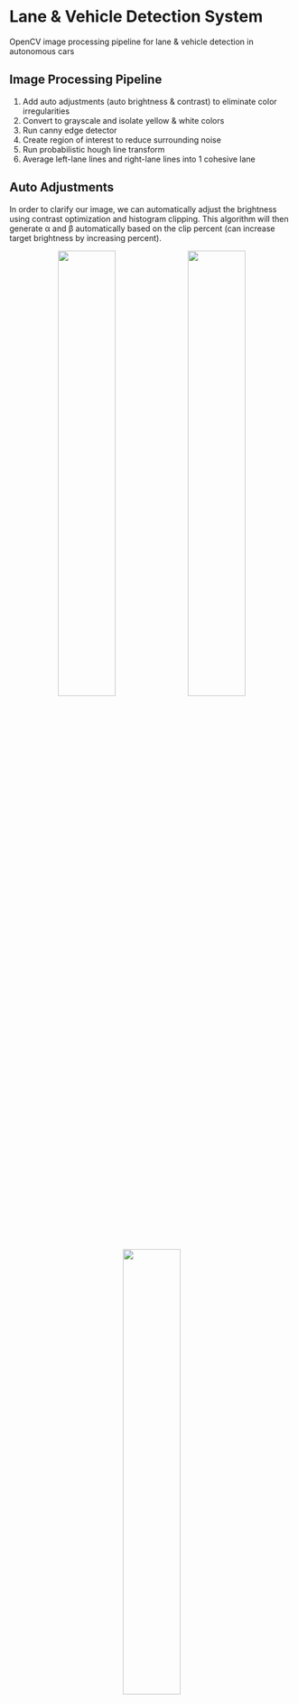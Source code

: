 # Lane & Vehicle Detection System

OpenCV image processing pipeline for lane & vehicle detection in autonomous cars

## Image Processing Pipeline

1) Add auto adjustments (auto brightness & contrast) to eliminate color irregularities
2) Convert to grayscale and isolate yellow & white colors
3) Run canny edge detector
4) Create region of interest to reduce surrounding noise
5) Run probabilistic hough line transform
6) Average left-lane lines and right-lane lines into 1 cohesive lane

## Auto Adjustments

In order to clarify our image, we can automatically adjust the brightness using contrast optimization and histogram clipping. This algorithm will then generate α and β automatically based on the clip percent (can increase target brightness by increasing percent).

<p align="center">
  <img src="./assets/frame_original.png" width="45%">
  <img src="./assets/frame_bright.png" width="45%">
</p>

<p align="center">
  <img src="./assets/adjustment_hist.png" width="45%"><br>
  &nbsp; &nbsp; &nbsp; &nbsp; &nbsp; BLUE (pre-adjustment) &nbsp; &nbsp; &nbsp; &nbsp; &nbsp; ORANGE (post-adjustment)
</p>

The lane lines are now much more prevalent compared to how blended-in they were previously. This should make it easier later on for canny edge detection to recognize the lines.

## Isolate Yellow & White

Converting from RGB to HSV makes yellow and white shades easier to detect. By doing this, we can simply isolate the yellow and white road markings from the rest of the image (any copious range of colors that covers both light and dark shades should work).

Now, we convert the original frame to grayscale and combine it with the new yellow & white mask.

<p align="center">
  <img src="./assets/mask_yw.png" width="45%">
</p>

The lane lines on this road are unfortunately quite faded, and therefore aren't captured very well by masking procedure. We will make up for this later.

## Canny Edge Detection

We're now ready to run our edge detector. This algorithm is frankly quite brilliant. It was discovered by John Canny (now a professor in the CS department at UC Berkeley, GO BEARS!!), and it's pretty much a step-up from the Sobel Edge Detector.

As a brief summary, ```cv2.Canny()``` runs on slightly blurred, grayscale images and produces pixel values where there is a steep directional derivative. It then thins these edges by finding whether each pixel is a local maximum. After that, it has to decide which edges are useful / which ones we want to keep. A process called hysteresis thresholding helps us weed out these smaller edges while keeping the regular shape of the object intact. Any edge response greater than the high threshold is automatically included, and any edge response smaller than the low threshold is discarded. The edges in between the thresholds are included only if they're connected to the high response edges.

We can simply run ```cv2.Canny(gray_img_mask, 5, 15)``` with a 1 : 3 low to high threshold ratio, as recommended by John Canny himself.

<p align="center">
  <img src="./assets/canny_edges.png" width="45%">
</p>

## Region of Interest (ROI)

Now, we want to cut out a region of interest where we can analyze a portion of our frame. This will be a trapezoidal polygon that mimics a person's FOV when looking out the front windshield.

<p align="center">
  <img src="./assets/roi_mask.png" width="45%">
  <img src="./assets/roi_canny.png" width="45%"><br>
  &emsp; &emsp; <span style="float:left;">MASKED ROI</span> &emsp; &emsp; &emsp; &emsp; &emsp; &emsp; &emsp; &emsp; &emsp; &emsp; &emsp; &emsp; &emsp; &emsp;       &emsp; &emsp; <span style="float:right;">CANNY EDGES ROI</span>
</p>

This shape has to be changed according to the height and depth of the vehicle. In an actual car, a LiDAR sensor would be used to achieve greater accuracy, but for our project, we have to manually alter these values since we are using a dashcam playback.

## Probabilistic Hough Lines

Hough space is tricky concept to grasp. However, the most important thing to understand is that points in XY space correspond to lines in Hough space. We consider pixels as points in XY space, so we can transform them to lines in Hough space. The point where these lines intersect is then translated to a line in XY space. Probabilistic hough lines are an optimized version of the standard hough lines that simply highlight edges of specific length rather than running off to infinity.

We can use this algorithm to highlight the lines in our canny-edged region of interest. We run ```cv2.HoughLinesP()```, and it will output 2 pairs of pixel coordinates (x1, y1) & (x2, y2) per line in our image. ```cv2.line()``` can then draw the corresponding lines given (x1, y1) & (x2, y2) over the initial frame. 

<p align="center">
  <img src="./assets/hough_lines.png" width="45%">
</p>

## 2 Master Averages

Finally, we want to make a solid line that emulates the road markings on both sides of the lane. All lines with ```slope < 0``` belong to the left side, while those with ```slope > 0``` belong to the right. Also, to ignore any extraneous (horizontal) lines that may have been picked up due to shadows or other obstacles, we should only include lines with ```abs(slope) > threshold```. This threshold value will change as per the ROI mask.

One final precauation is to ensure we always have some lane being recognized (in case of some shoddy canny edge detection). To do this, we'll store the previous line seen in a global ```left_line``` and ```right_line``` variable. This way, we'll still have access to them and can predict where the lane is, even if our program happens to not detect any lines.

<p align="center">
  <img src="./assets/hough_lines_filled.png" width="45%"><br>
  &emsp; The sky blue shading between the two lanes is a nice touch to have.
</p>

### TODO
Unfortunately, this procedure won't work if we want to detect all lanes. I've attempted to group lines based on whether their starting points are "close enough", but it ended up being too inconsistent for each frame, so I never finished it.

<p align="center">
  <img src="./assets/hough_line_points.png" width="45%"><br>
</p>

I'll keep this issue as TODO for now as fixing it could help identify lane changes or oncoming traffic in other lanes.

## Results
This lane detection system appears to be pretty accurate and successful in identifying where the driver-side lane is. I tested it across various dashcam footages, and it produced results similar to those of the actual road markings. There are certain conditions that will affect it, however.

* Rain, fog, hail, snow
* Unpaved / fading road markings
* Nighttime
* Heavy traffic

Given the correct sensors and equipment in an autonomous vehicle, it's possible to find a workaround, but these problems can be quite difficult to solve when I only have access to dashcam footage.

## Features to Complete

* Modified frame for canny edge detection and hough lines (Done)
* Cut areas outside region of interest to remove noise (Done - might vary per size of car)
* Created two averaged master lines per frame (Done)
* Filled rectangular area between lines (Done)
* Group according to distance from starting point (TODO)
* Make lines exponential instead of linear for extra lane accuracy (TODO - might not do this)
* Vehicle & traffic sign detection (TODO - train CNN model for this)
